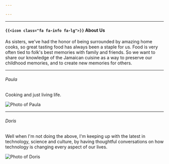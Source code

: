 ```yaml
---

---
```


___

#### `{{<icon class="fa fa-info fa-lg">}}` About Us

As sisters, we've had the honor of being surrounded by amazing home cooks, so great tasting food has always been a staple for us. Food is very often tied to folk's best memories with family and friends. So we want to share our knowledge of the Jamaican cuisine as a way to preserve our childhood memories, and to create new memories for others. 

----

###### Paula

Cooking and just living life.

![Photo of Paula](../images/pj-us2.jpg)

----

###### Doris

Well when I'm not doing the above, I'm keeping up with the latest in technology, science and culture, by having thoughtful conversations on how technology is changing every aspect of our lives.

![Photo of Doris](../images/dj-us2.jpg)
